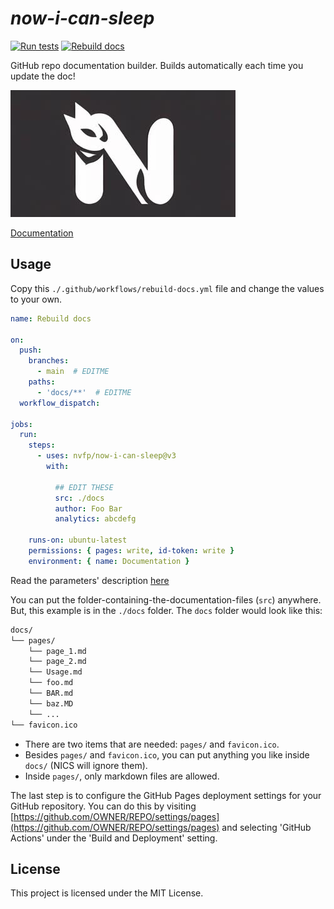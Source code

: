 # *now-i-can-sleep*

[![Run tests](https://github.com/nvfp/now-i-can-sleep/actions/workflows/run-tests.yml/badge.svg)](https://github.com/nvfp/now-i-can-sleep/actions/workflows/run-tests.yml)
[![Rebuild docs](https://github.com/nvfp/now-i-can-sleep/actions/workflows/rebuild-docs.yml/badge.svg)](https://github.com/nvfp/now-i-can-sleep/actions/workflows/rebuild-docs.yml)

GitHub repo documentation builder. Builds automatically each time you update the doc!

![banner](_etc/assets/banner.jpg)

[Documentation](https://nvfp.github.io/now-i-can-sleep)


## Usage

Copy this `./.github/workflows/rebuild-docs.yml` file and change the values to your own.

```yml
name: Rebuild docs

on:
  push:
    branches:
      - main  # EDITME
    paths:
      - 'docs/**'  # EDITME
  workflow_dispatch:

jobs:
  run:
    steps:
      - uses: nvfp/now-i-can-sleep@v3
        with:

          ## EDIT THESE
          src: ./docs
          author: Foo Bar
          analytics: abcdefg

    runs-on: ubuntu-latest
    permissions: { pages: write, id-token: write }
    environment: { name: Documentation }
```

Read the parameters' description [here](https://github.com/nvfp/now-i-can-sleep/blob/main/action.yml)

You can put the folder-containing-the-documentation-files (`src`) anywhere. But, this example is in the `./docs` folder. The `docs` folder would look like this:

```txt
docs/
└── pages/
    └── page_1.md
    └── page_2.md
    └── Usage.md
    └── foo.md
    └── BAR.md
    └── baz.MD
    └── ...
└── favicon.ico
```

- There are two items that are needed: `pages/` and `favicon.ico`.
- Besides `pages/` and `favicon.ico`, you can put anything you like inside `docs/` (NICS will ignore them).
- Inside `pages/`, only markdown files are allowed.

The last step is to configure the GitHub Pages deployment settings for your GitHub repository. You can do this by visiting [https://github.com/OWNER/REPO/settings/pages](https://github.com/OWNER/REPO/settings/pages) and selecting 'GitHub Actions' under the 'Build and Deployment' setting.


## License

This project is licensed under the MIT License.


<!-- 

## Dev-docs:
- the test suite should require no dependencies to make development easier.

-->
